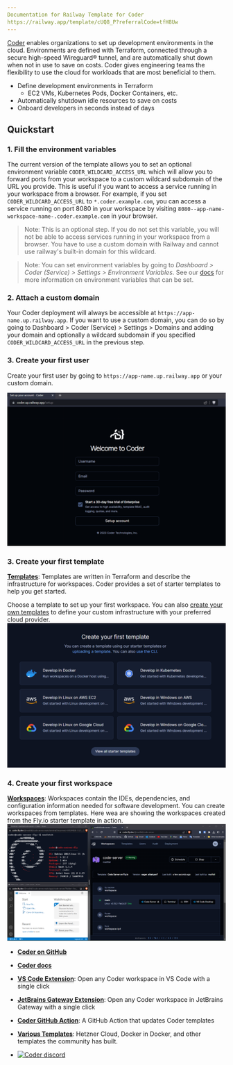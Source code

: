 ```yaml
---
Documentation for Railway Template for Coder
https://railway.app/template/cUQ8_P?referralCode=tfH8Uw
---
```


[Coder](https://coder.com) enables organizations to set up development environments in the cloud. Environments are defined with Terraform, connected through a secure high-speed Wireguard® tunnel, and are automatically shut down when not in use to save on costs. Coder gives engineering teams the flexibility to use the cloud for workloads that are most beneficial to them.

- Define development environments in Terraform
  - EC2 VMs, Kubernetes Pods, Docker Containers, etc.
- Automatically shutdown idle resources to save on costs
- Onboard developers in seconds instead of days

## Quickstart

### 1. Fill the environment variables

The current version of the template allows you to set an optional environment variable `CODER_WILDCARD_ACCESS_URL` which will allow you to forward ports from your workspace to a custom wildcard subdomain of the URL you provide. This is useful if you want to access a service running in your workspace from a browser. For example, if you set `CODER_WILDCARD_ACCESS_URL` to `*.coder.example.com`, you can access a service running on port 8080 in your workspace by visiting `8080--app-name-workspace-name-.coder.example.com` in your browser.

> Note: This is an optional step. If you do not set this variable, you will not be able to access services running in your workspace from a browser. You have to use a custom domain with Railway and cannot use railway's built-in domain for this wildcard.

> Note: You can set environment variables by going to _Dashboard &gt; Coder (Service) &gt; Settings &gt; Environment Variables_. See our [docs](https://coder.com/docs/v2/latest/cli/server) for more information on environment variables that can be set.

### 2. Attach a custom domain

Your Coder deployment will always be accessible at `https://app-name.up.railway.app`. If you want to use a custom domain, you can do so by going to Dashboard &gt; Coder (Service) &gt; Settings &gt; Domains and adding your domain and optionally a wildcard subdomain if you specified `CODER_WILDCARD_ACCESS_URL` in the previous step.

### 3. Create your first user

Create your first user by going to `https://app-name.up.railway.app` or your custom domain.

![Welcome to Coder](https://raw.githubusercontent.com/coder/blogs/main/posts/coder-on-railway/static/coder_setup.png)

### 3. Create your first template

[**Templates**](https://coder.com/docs/v2/latest/templates): Templates are written in Terraform and describe the infrastructure for workspaces. Coder provides a set of starter templates to help you get started.

Choose a template to set up your first workspace. You can also [create your own templates](https://coder.com/docs/v2/latest/templates) to define your custom infrastructure with your preferred cloud provider.
![starter templates](https://raw.githubusercontent.com/coder/blogs/main/posts/coder-on-railway/static/starter_templates_welcome.png)

### 4. Create your first workspace

[**Workspaces**](https://coder.com/docs/v2/latest/workspaces): Workspaces contain the IDEs, dependencies, and configuration information needed for software development. You can create workspaces from templates. Here wea are showing the workspaces created from the Fly.io starter template in action.
![fly.io workspace](https://raw.githubusercontent.com/coder/blogs/main/posts/coder-on-railway/static/fly_workspace.png)

- [**Coder on GitHub**](https://github.com/coder/coder)
- [**Coder docs**](https://coder.com/docs/v2)
- [**VS Code Extension**](https://marketplace.visualstudio.com/items?itemName=coder.coder-remote): Open any Coder workspace in VS Code with a single click
- [**JetBrains Gateway Extension**](https://plugins.jetbrains.com/plugin/19620-coder): Open any Coder workspace in JetBrains Gateway with a single click

- [**Coder GitHub Action**](https://github.com/marketplace/actions/update-coder-template): A GitHub Action that updates Coder templates
- [**Various Templates**](https://github.com/coder/coder/examples/templates/community-templates.md): Hetzner Cloud, Docker in Docker, and other templates the community has built.
- [![Coder discord](https://img.shields.io/discord/747933592273027093?label=discord)](https://discord.gg/coder)
